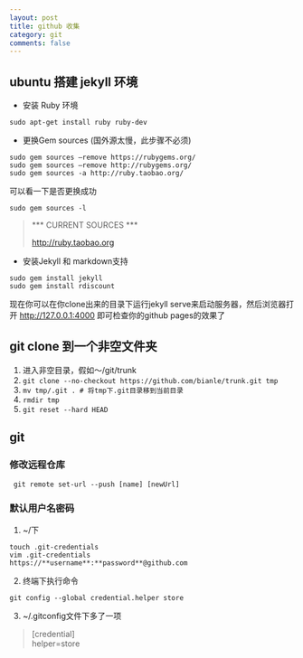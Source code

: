 ```yaml
---
layout: post
title: github 收集
category: git
comments: false
---
```


## ubuntu 搭建 jekyll 环境

* 安装 Ruby 环境

```
sudo apt-get install ruby ruby-dev
```

* 更换Gem sources (国外源太慢，此步骤不必须)

```
sudo gem sources –remove https://rubygems.org/  
sudo gem sources –remove http://rubygems.org/  
sudo gem sources -a http://ruby.taobao.org/  
```

可以看一下是否更换成功

```
sudo gem sources -l
```

>*** CURRENT SOURCES ***
>
> http://ruby.taobao.org

* 安装Jekyll 和 markdown支持

```
sudo gem install jekyll  
sudo gem install rdiscount
```

现在你可以在你clone出来的目录下运行jekyll serve来启动服务器，然后浏览器打开 http://127.0.0.1:4000 即可检查你的github pages的效果了


## git clone 到一个非空文件夹

1. 进入非空目录，假如～/git/trunk
2. `git clone --no-checkout https://github.com/bianle/trunk.git tmp`  
3. `mv tmp/.git . # 将tmp下.git目录移到当前目录 `  
4. `rmdir tmp`  
5. `git reset --hard HEAD`  

## git
### 修改远程仓库

` git remote set-url --push [name] [newUrl]`

### 默认用户名密码

1. ~/下

```
touch .git-credentials
vim .git-credentials
https://**username**:**password**@github.com
```

2. 终端下执行命令

```
git config --global credential.helper store
```

3. ~/.gitconfig文件下多了一项

>[credential]  
>  helper=store

